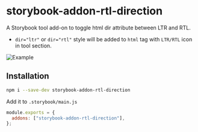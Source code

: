 # storybook-addon-rtl-direction

A Storybook tool add-on to toggle html dir attribute between LTR and RTL.

- `dir="ltr"` or `dir="rtl"` style will be added to `html` tag with `LTR/RTL` icon in tool section.

![Example](https://user-images.githubusercontent.com/588874/194686044-1c2654f4-2ed8-4000-bbeb-e9e3b5eef8ed.gif)

## Installation

```sh
npm i --save-dev storybook-addon-rtl-direction
```

Add it to `.storybook/main.js`

```js
module.exports = {
  addons: ["storybook-addon-rtl-direction"],
};
```
